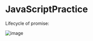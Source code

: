 # JavaScriptPractice

Lifecycle of promise:

![image](https://user-images.githubusercontent.com/66996262/121292053-f0b03a80-c906-11eb-9f88-df26b10941e7.png)




